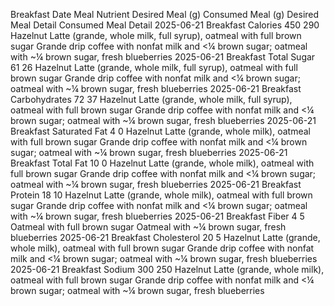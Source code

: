 Breakfast
Date	Meal	Nutrient	Desired Meal (g)	Consumed Meal (g)	Desired Meal Detail	Consumed Meal Detail
2025-06-21	Breakfast	Calories	450	290	Hazelnut Latte (grande, whole milk, full syrup), oatmeal with full brown sugar	Grande drip coffee with nonfat milk and <¼ brown sugar; oatmeal with ~¼ brown sugar, fresh blueberries
2025-06-21	Breakfast	Total Sugar	61	26	Hazelnut Latte (grande, whole milk, full syrup), oatmeal with full brown sugar	Grande drip coffee with nonfat milk and <¼ brown sugar; oatmeal with ~¼ brown sugar, fresh blueberries
2025-06-21	Breakfast	Carbohydrates	72	37	Hazelnut Latte (grande, whole milk, full syrup), oatmeal with full brown sugar	Grande drip coffee with nonfat milk and <¼ brown sugar; oatmeal with ~¼ brown sugar, fresh blueberries
2025-06-21	Breakfast	Saturated Fat	4	0	Hazelnut Latte (grande, whole milk), oatmeal with full brown sugar	Grande drip coffee with nonfat milk and <¼ brown sugar; oatmeal with ~¼ brown sugar, fresh blueberries
2025-06-21	Breakfast	Total Fat	10	0	Hazelnut Latte (grande, whole milk), oatmeal with full brown sugar	Grande drip coffee with nonfat milk and <¼ brown sugar; oatmeal with ~¼ brown sugar, fresh blueberries
2025-06-21	Breakfast	Protein	18	10	Hazelnut Latte (grande, whole milk), oatmeal with full brown sugar	Grande drip coffee with nonfat milk and <¼ brown sugar; oatmeal with ~¼ brown sugar, fresh blueberries
2025-06-21	Breakfast	Fiber	4	5	Oatmeal with full brown sugar	Oatmeal with ~¼ brown sugar, fresh blueberries
2025-06-21	Breakfast	Cholesterol	20	5	Hazelnut Latte (grande, whole milk), oatmeal with full brown sugar	Grande drip coffee with nonfat milk and <¼ brown sugar; oatmeal with ~¼ brown sugar, fresh blueberries
2025-06-21	Breakfast	Sodium	300	250	Hazelnut Latte (grande, whole milk), oatmeal with full brown sugar	Grande drip coffee with nonfat milk and <¼ brown sugar; oatmeal with ~¼ brown sugar, fresh blueberries
